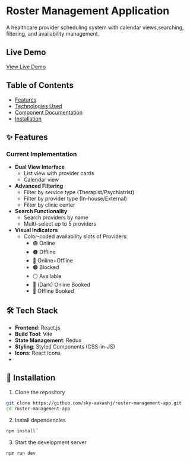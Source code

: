 # Roster Management Application

A healthcare provider scheduling system with calendar views,searching, filtering, and availability management.

## Live Demo

[View Live Demo](#myliveurl/)

## Table of Contents

- [Features](#features)
- [Technologies Used](#technologies-used)
- [Component Documentation](#component-documentation)
- [Installation](#installation)

## ✨ Features

### Current Implementation

- **Dual View Interface**
  - List view with provider cards
  - Calendar view
- **Advanced Filtering**
  - Filter by service type (Therapist/Psychiatrist)
  - Filter by provider type (In-house/External)
  - Filter by clinic center
- **Search Functionality**
  - Search providers by name
  - Multi-select up to 5 providers
- **Visual Indicators**
  - Color-coded availability slots of Providers:
    - 🟢 Online
    - 🟠 Offline
    - 🔵 Online+Offline
    - 🟤 Blocked
    - ⚪ Available
    - 🔵 (Dark) Online Booked
    - 🔴 Offline Booked

## 🛠 Tech Stack

- **Frontend**: React.js
- **Build Tool**: Vite
- **State Management**: Redux
- **Styling**: Styled Components (CSS-in-JS)
- **Icons**: React Icons
-

## 🚀 Installation

1. Clone the repository

```bash
git clone https://github.com/sky-aakashj/roster-management-app.git
cd roster-management-app
```

2. Install dependencies

```bash
npm install
```

3. Start the development server

```bash
npm run dev
```
